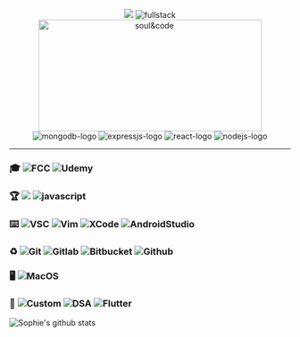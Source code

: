 
<p align="center">
 <img src="https://cdn.rawgit.com/sindresorhus/awesome/d7305f38d29fed78fa85652e3a63e154dd8e8829/media/badge.svg"  />
  <img src="https://img.shields.io/badge/FULLSTACK-0A0A0A?style=for-the-badge&logo=dev.to&logoColor=white" alt="fullstack"  />
 <br />
  <img src="https://media.giphy.com/media/TilmLMmWrRYYHjLfub/giphy.gif" alt="soul&code" width="400" height="200" />
 <br />

 <img src="https://img.shields.io/badge/MongoDB-%234ea94b.svg?style=for-the-badge&logo=mongodb&logoColor=white" alt="mongodb-logo"  />
 <img src="https://img.shields.io/badge/express.js-%23404d59.svg?style=for-the-badge&logo=express&logoColor=%2361DAFB" alt="expressjs-logo"  />
 <img src="https://img.shields.io/badge/React-090909?style=for-the-badge&logo=react" alt="react-logo"  />
 <img src="https://img.shields.io/badge/node.js-%2343853D.svg?style=for-the-badge&logo=node.js&logoColor=white" alt="nodejs-logo"  />
</p>

---

### 🎓 ![FCC](https://img.shields.io/badge/Freecodecamp-%23123.svg?&style=for-the-badge&logo=freecodecamp&logoColor=green) ![Udemy](https://img.shields.io/badge/Udemy-%23EA5252.svg?style=for-the-badge&logo=Udemy&logoColor=white) 

### 🏆 ![](https://www.codewars.com/users/sophieee/badges/micro) ![javascript](https://img.shields.io/badge/JavaScript-090909?style=for-the-badge&logo=javascript) 

### ⌨️ ![VSC](https://img.shields.io/badge/VisualStudioCode-0078d7.svg?style=for-the-badge&logo=visual-studio-code&logoColor=white) ![Vim](https://img.shields.io/badge/VIM-%2311AB00.svg?style=for-the-badge&logo=vim&logoColor=white) ![XCode](https://img.shields.io/badge/Xcode-007ACC?style=for-the-badge&logo=Xcode&logoColor=white) ![AndroidStudio](https://img.shields.io/badge/Android-Studio-3DDC84?style=for-the-badge&logo=android&logoColor=white)

### ♻️ ![Git](https://img.shields.io/badge/git-%23F05033.svg?style=for-the-badge&logo=git&logoColor=white) ![Gitlab](https://img.shields.io/badge/gitlab-%23181717.svg?style=for-the-badge&logo=gitlab&logoColor=white) ![Bitbucket](https://img.shields.io/badge/bitbucket-%230047B3.svg?style=for-the-badge&logo=bitbucket&logoColor=white) ![Github](https://img.shields.io/badge/github-%23121011.svg?style=for-the-badge&logo=github&logoColor=white) 

### 🖥 ![MacOS](https://img.shields.io/badge/MacOS-000000?style=for-the-badge&logo=MAC&logoColor=whit)

### 🌱 ![Custom](https://img.shields.io/badge/currently-mastering-brightgreen) ![DSA](https://img.shields.io/badge/dsa|es6-%23323330.svg?style=for-the-badge&logo=javascript&logoColor=%23F7DF1E) ![Flutter](https://img.shields.io/badge/Flutter-%2302569B.svg?style=for-the-badge&logo=Flutter&logoColor=white)

![Sophie's github stats](https://github-readme-stats.vercel.app/api?username=hellosophiee&theme=cobalt&show_icons=true)

